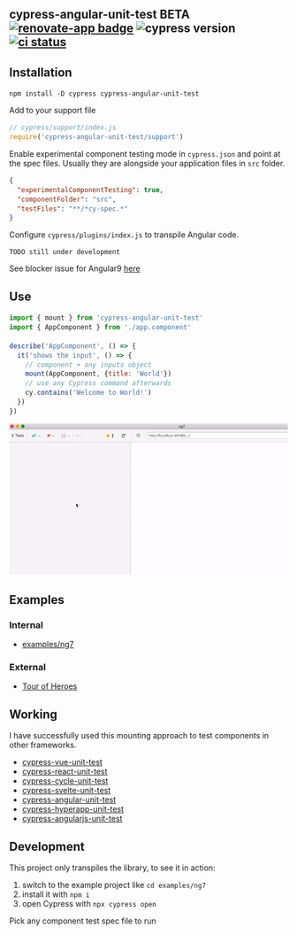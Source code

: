 ## cypress-angular-unit-test BETA [![renovate-app badge][renovate-badge]][renovate-app] ![cypress version](https://img.shields.io/badge/cypress-4.6.0-brightgreen) [![ci status][ci image]][ci url]

## Installation

```shell
npm install -D cypress cypress-angular-unit-test
```

Add to your support file

```js
// cypress/support/index.js
require('cypress-angular-unit-test/support')
```

Enable experimental component testing mode in `cypress.json` and point at the spec files. Usually they are alongside your application files in `src` folder.

```json
{
  "experimentalComponentTesting": true,
  "componentFolder": "src",
  "testFiles": "**/*cy-spec.*"
}
```

Configure `cypress/plugins/index.js` to transpile Angular code.

```
TODO still under development
```

See blocker issue for Angular9 [here](https://github.com/bahmutov/ng9-tour-of-heroes/issues/1)

## Use

```js
import { mount } from 'cypress-angular-unit-test'
import { AppComponent } from './app.component'

describe('AppComponent', () => {
  it('shows the input', () => {
    // component + any inputs object
    mount(AppComponent, {title: 'World'})
    // use any Cypress command afterwards
    cy.contains('Welcome to World!')
  })
})
```

![Demo](images/demo.gif)

## Examples

### Internal

- [examples/ng7](examples/ng7)

### External

- [Tour of Heroes](https://github.com/bahmutov/ng9-tour-of-heroes)

## Working

I have successfully used this mounting approach to test components in other frameworks.

* [cypress-vue-unit-test](https://github.com/bahmutov/cypress-vue-unit-test)
* [cypress-react-unit-test](https://github.com/bahmutov/cypress-react-unit-test)
* [cypress-cycle-unit-test](https://github.com/bahmutov/cypress-cycle-unit-test)
* [cypress-svelte-unit-test](https://github.com/bahmutov/cypress-svelte-unit-test)
* [cypress-angular-unit-test](https://github.com/bahmutov/cypress-angular-unit-test)
* [cypress-hyperapp-unit-test](https://github.com/bahmutov/cypress-hyperapp-unit-test)
* [cypress-angularjs-unit-test](https://github.com/bahmutov/cypress-angularjs-unit-test)

## Development

This project only transpiles the library, to see it in action:

1. switch to the example project like `cd examples/ng7`
2. install it with `npm i`
3. open Cypress with `npx cypress open`

Pick any component test spec file to run

[renovate-badge]: https://img.shields.io/badge/renovate-app-blue.svg
[renovate-app]: https://renovateapp.com/
[ci image]: https://github.com/bahmutov/cypress-angular-unit-test/workflows/ci/badge.svg?branch=master
[ci url]: https://github.com/bahmutov/cypress-angular-unit-test/actions
